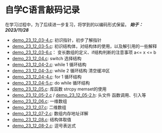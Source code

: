 # 自学C语言敲码记录   
在学习过程中，为了后续进一步复习，将学到的以编码形式保留。 ***始于：2023/11/28***
      
- [demo_23_12_03-4.c](demo_23_12_03-4.c): 初识指针，初步了解指针
- [demo_23_12_03-5.c](demo_23_12_03-5.c): 初识结构体，对结构体的使用，以及解引用的一些解释
- [demo_23_12_03-6.c](demo_23_12_03-6.c)： 变长数组的定义、if结构判断的注意事项 a<= x <= b
- [demo_23_12_04.c](demo_23_12_04.c): switch 选择结构
- [demo_23_12_04-2.c](demo_23_12_04-2.c): while 1 循环结构
- [demo_23_12_04-3.c](demo_23_12_04-3.c): while 2 循环结构 清空缓冲区
- [demo_23_12_04-4.c](demo_23_12_04-4.c): for 1 循环结构
- [demo_23_12_04-5.c](demo_23_12_04-5.c): do while 循环结构
- [demo_23_12_05.c](demo_23_12_05.c): 库函数 strcpy memset的使用
- [demo_23_12_05-2.c](demo_23_12_05-2.c) / [demo_23_12_05-2.h](demo_23_12_05-2.h): 头文件 函数调用、引入等
- [demo_23_12_06.c](demo_23_12_06.c): 一维数组
- [demo_23_12_07.c](demo_23_12_07.c): 二维数组
- [demo_23_12_07-2.c](demo_23_12_07-2.c): 数组内存地址详解
- [demo_23_12_08.c](demo_23_12_08.c): 结构体取值
- [demo_23_12_08-2.c](demo_23_12_08-2.c): 逗号表达式